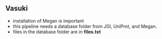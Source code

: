 ## Vasuki
- installation of Megan is important
- this pipeline needs a database folder from JGI, UniProt, and Megan.
- files in the database folder are in **files.txt**


